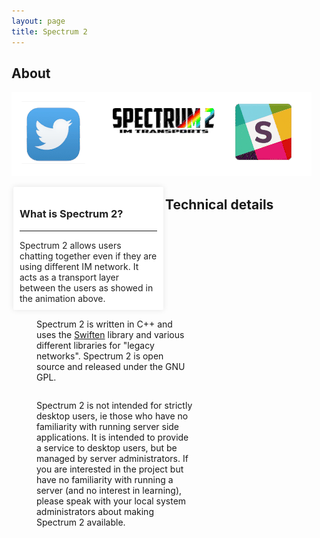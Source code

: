 ```yaml
---
layout: page
title: Spectrum 2
---
```


## About

![Spectrum 2 animation](animation.gif)




<div style="width: 220px; float:left;  color: #222; background-color: #fff;border-radius: 2px;-moz-border-radius: 2px;-webkit-border-radius: 2px;  padding: 10px; margin: 0 3px; box-shadow: 0 0 10px rgba(0,0,0,.1);">
<h3>What is Spectrum 2?</h3>
<hr/>
Spectrum 2 allows users chatting together even if they are using different IM network. It acts as a transport layer between the users as showed in the animation above.
</div>

<div style="width: 250px; margin-left: 40px; float:left;">

Spectrum 2 is written in C++ and uses the [Swiften](http://swift.im/swiften) library and various different libraries for "legacy networks".
Spectrum 2 is open source and released under the GNU GPL.

</div>

<div style="width: 250px; margin-left: 40px; float:left;">

Spectrum 2 is not intended for strictly desktop users, ie those who have no familiarity with running server side applications.  It is intended to provide a service to desktop users, but be managed by server administrators.  If you are interested in the project but have no familiarity with running a server (and no interest in learning), please speak with your local system administrators about making Spectrum 2 available.

</div>

## Technical details

